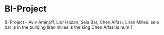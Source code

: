 # BI-Project
BI Project - Aviv Aminoff, Lior Hazan, Sela Bar, Chen Alfasi, Liran Milles.
sela bar is in the building
liran milles is the king
Chen Alfasi is num 1
